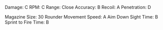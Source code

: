 Damage: C
RPM: C
Range: Close
Accuracy: B
Recoil: A
Penetration: D

Magazine Size: 30 Rounder
Movement Speed: A
Aim Down Sight Time: B
Sprint to Fire Time: B
